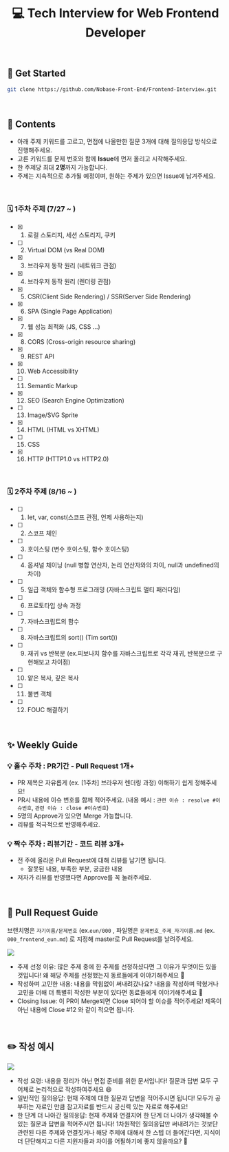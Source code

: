 
<div align="center"><h1>💻 Tech Interview for Web Frontend Developer</h1></div>

<br>

## 🚀 Get Started

```bash
git clone https://github.com/Nobase-Front-End/Frontend-Interview.git
```
<br>

## 📝 Contents

- 아래 주제 키워드를 고르고, 면접에 나올만한 질문 3개에 대해 질의응답 방식으로 진행해주세요.
- 고른 키워드를 문제 번호와 함께 **Issue**에 먼저 올리고 시작해주세요.
- 한 주제당 최대 **2명**까지 가능합니다.
- 주제는 지속적으로 추가될 예정이며, 원하는 주제가 있으면 Issue에 남겨주세요.
<br>

### 🗓 1주차 주제 (7/27 ~ )

- [x] 1. 로컬 스토리지, 세션 스토리지, 쿠키
- [ ] 2. Virtual DOM (vs Real DOM)
- [x] 3. 브라우저 동작 원리 (네트워크 관점)
- [x] 4. 브라우저 동작 원리 (렌더링 관점)
- [x] 5. CSR(Client Side Rendering) / SSR(Server Side Rendering)
- [x] 6. SPA (Single Page Application)
- [x] 7. 웹 성능 최적화 (JS, CSS ...)
- [x] 8. CORS (Cross-origin resource sharing)
- [x] 9. REST API
- [x] 10. Web Accessibility
- [ ] 11. Semantic Markup
- [x] 12. SEO (Search Engine Optimization)
- [ ] 13. Image/SVG Sprite
- [x] 14. HTML (HTML vs XHTML)
- [ ] 15. CSS
- [x] 16. HTTP (HTTP1.0 vs HTTP2.0)
<br>

### 🗓 2주차 주제 (8/16 ~ )

- [ ] 1. let, var, const(스코프 관점, 언제 사용하는지)
- [ ] 2. 스코프 체인
- [ ] 3. 호이스팅 (변수 호이스팅, 함수 호이스팅)
- [ ] 4. 옵셔널 체이닝 (null 병합 연산자, 논리 연산자와의 차이, null과 undefined의 차이)
- [ ] 5. 일급 객체와 함수형 프로그래밍 (자바스크립트 멀티 패러다임)
- [ ] 6. 프로토타입 상속 과정
- [ ] 7. 자바스크립트의 함수
- [ ] 8. 자바스크립트의 sort() (Tim sort())
- [ ] 9. 재귀 vs 반복문 (ex.피보나치 함수를 자바스크립트로 각각 재귀, 반복문으로 구현해보고 차이점)
- [ ] 10. 얕은 복사, 깊은 복사
- [ ] 11. 불변 객체
- [ ] 12. FOUC 해결하기
<br>

## ✨ Weekly Guide

### 💡 홀수 주차 : PR기간 - Pull Request 1개+
  - PR 제목은 자유롭게 (ex. [1주차] 브라우저 렌더링 과정) 이해하기 쉽게 정해주세요! 
  - PR시 내용에 이슈 번호를 함께 적어주세요. (내용 예시 : `관련 이슈 : resolve #이슈번호`, `관련 이슈 : close #이슈번호`) 
  - 5명의 Approve가 있으면 Merge 가능합니다.   
  - 리뷰를 적극적으로 반영해주세요.  
 
### 💡 짝수 주차 : 리뷰기간 - 코드 리뷰 3개+
  - 전 주에 올라온 Pull Request에 대해 리뷰를 남기면 됩니다.
    - 잘못된 내용, 부족한 부분, 궁금한 내용
  - 저자가 리뷰를 반영했다면 Approve를 꼭 눌러주세요.


<br>

## 🚪 Pull Request Guide

브랜치명은 `자기이름/문제번호` (ex.`eun/000` , 파일명은 `문제번호_주제_자기이름.md` (ex. `000_frontend_eun.md`) 로 지정해 master로 Pull Request를 날려주세요.


![](https://user-images.githubusercontent.com/54318460/183571813-0e050580-d39e-4d78-b8e6-df4ae3e697cd.png)

- 주제 선정 이유: 많은 주제 중에 한 주제를 선정하셨다면 그 이유가 무엇이든 있을 것입니다! 왜 해당 주제를 선정했는지 동료들에게 이야기해주세요 🌱
- 작성하며 고민한 내용: 내용을 막힘없이 써내려갔나요? 내용을 작성하며 막혔거나 고민을 더해 더 특별히 작성한 부분이 있다면 동료들에게 이야기해주세요 🤔
- Closing Issue: 이 PR이 Merge되면 Close 되어야 할 이슈를 적어주세요! 제목이 아닌 내용에 Close #12 와 같이 적으면 됩니다.

<br>

## ✏️ 작성 예시

![](https://user-images.githubusercontent.com/54318460/183572187-1702e521-b8a1-4c37-91e5-2a2d2f13fcf8.png)

- 작성 요령: 내용을 정리가 아닌 면접 준비를 위한 문서입니다! 질문과 답변 모두 구어체로 논리적으로 작성하여주세요 😄
- 일반적인 질의응답: 현재 주제에 대한 질문과 답변을 적어주시면 됩니다! 모두가 공부하는 자료인 만큼 참고자료를 반드시 공신력 있는 자료로 해주세요!
- 한 단계 더 나아간 질의응답: 현재 주제와 연결지어 한 단계 더 나아가 생각해볼 수 있는 질문과 답변을 적어주시면 됩니다! 1차원적인 질의응답만 써내려가는 것보단 관련된 다른 주제와 연결짓거나 해당 주제에 대해서 한 스텝 더 들어간다면, 지식이 더 단단해지고 다른 지원자들과 차이를 어필하기에 좋지 않을까요? 💯

